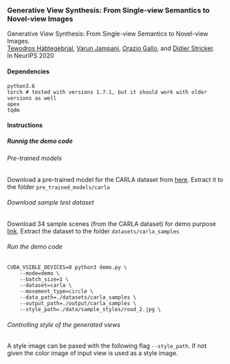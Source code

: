 ### Generative View Synthesis: From Single-view Semantics to Novel-view Images
Generative View Synthesis: From Single-view Semantics to Novel-view Images.<br>
[Tewodros Habtegebrial](https://tedyhabtegebrial.github.io/),  [Varun Jampani](https://varunjampani.github.io/), [Orazio Gallo](http://alumni.soe.ucsc.edu/~orazio/),  and [Didier Stricker](https://av.dfki.de/members/stricker/).<br>
In NeurIPS 2020

#### Dependencies
```
python3.6
torch # tested with versions 1.7.1, but it should work with older versions as well
apex
tqdm
```
#### Instructions
##### Runnig the demo code
###### Pre-trained models
Download a pre-trained model for the CARLA dataset from [here](https://drive.google.com/file/d/1xTRwuo1nGl0MVeNBFJSbwsCGTZvppGY3/view?usp=sharing). Extract it to the folder ```pre_trained_models/carla```

###### Download sample test dataset
Download 34 sample scenes (from the CARLA dataset) for demo purpose [link](https://drive.google.com/file/d/1lStDu9RI4JmU2IR4g0nBB1ZPwY5KIq_Z/view?usp=sharing). Extract the dataset to the folder ```datasets/carla_samples```

###### Run the demo code
```
CUDA_VSIBLE_DEVICES=0 python3 demo.py \
    --mode=demo \
    --batch_size=1 \
    --dataset=carla \
    --movement_type=circle \
    --data_path=./datasets/carla_samples \
    --output_path=./output/carla_samples \
    --style_path=./data/sample_styles/road_2.jpg \
```
###### Controlling style of the generated views
A style image can be pased with the following flag ``` --style_path ```. If not given the color image of input view is used as a style image.